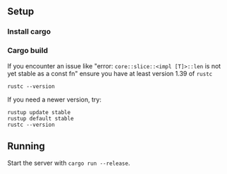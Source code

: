## Setup

### Install cargo

### Cargo build
If you encounter an issue like "error: `core::slice::<impl [T]>::len`
is not yet stable as a const fn" ensure you have at least version 1.39 of `rustc`
```
rustc --version
```
If you need a newer version, try:
```
rustup update stable
rustup default stable
rustc --version
```

## Running

Start the server with `cargo run --release`.
